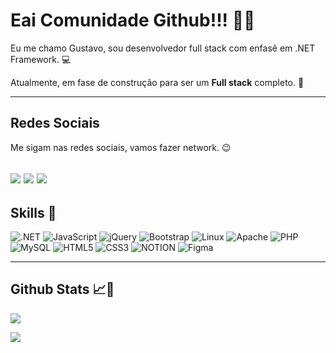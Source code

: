 # Eai Comunidade Github!!! 👋😊

Eu me chamo Gustavo, sou desenvolvedor full stack com enfasê em .NET Framework. 💻

Atualmente, em fase de construção para ser um <b>Full stack</b> completo. 🚧

---
## Redes Sociais

Me sigam nas redes sociais, vamos fazer network. 😉

[![](https://img.shields.io/badge/LinkedIn-0077B5?style=for-the-badge&logo=linkedin&logoColor=white)](https://www.linkedin.com/in/gustavodealmeida1/) [![](https://img.shields.io/badge/Instagram-E4405F?style=for-the-badge&logo=instagram&logoColor=white)](https://www.instagram.com/gustavogdeati/) [![](https://img.shields.io/badge/WhatsApp-25D366?style=for-the-badge&logo=whatsapp&logoColor=white)](https://wa.me/5515997517202)
---
## Skills 🚀
![.NET](https://img.shields.io/badge/.NET-5C2D91?style=for-the-badge&logo=.net&logoColor=white) ![JavaScript](https://img.shields.io/badge/javascript-%23323330.svg?style=for-the-badge&logo=javascript&logoColor=%23F7DF1E) ![jQuery](https://img.shields.io/badge/jquery-%230769AD.svg?style=for-the-badge&logo=jquery&logoColor=white) ![Bootstrap](https://img.shields.io/badge/bootstrap-%23563D7C.svg?style=for-the-badge&logo=bootstrap&logoColor=white) ![Linux](https://img.shields.io/badge/Linux-FCC624?style=for-the-badge&logo=linux&logoColor=black) ![Apache](https://img.shields.io/badge/apache-%23D42029.svg?style=for-the-badge&logo=apache&logoColor=white) ![PHP](https://img.shields.io/badge/php-%23777BB4.svg?style=for-the-badge&logo=php&logoColor=white) ![MySQL](https://img.shields.io/badge/MySQL-005C84?style=for-the-badge&logo=mysql&logoColor=white) ![HTML5](https://img.shields.io/badge/html5-%23E34F26.svg?style=for-the-badge&logo=html5&logoColor=white) ![CSS3](https://img.shields.io/badge/css3-%231572B6.svg?style=for-the-badge&logo=css3&logoColor=white) ![NOTION](https://img.shields.io/badge/Notion-000000?style=for-the-badge&logo=notion&logoColor=white) ![Figma](https://img.shields.io/badge/Figma-F24E1E?style=for-the-badge&logo=figma&logoColor=white) 

---

## Github Stats 📈🧮
![](https://github-readme-stats.vercel.app/api/top-langs/?username=GustavoREDFOX&theme=blue-green)

![](https://github-profile-trophy.vercel.app/?username=GustavoREDFOX&theme=radical&no-frame=false&no-bg=false&margin-w=4)
